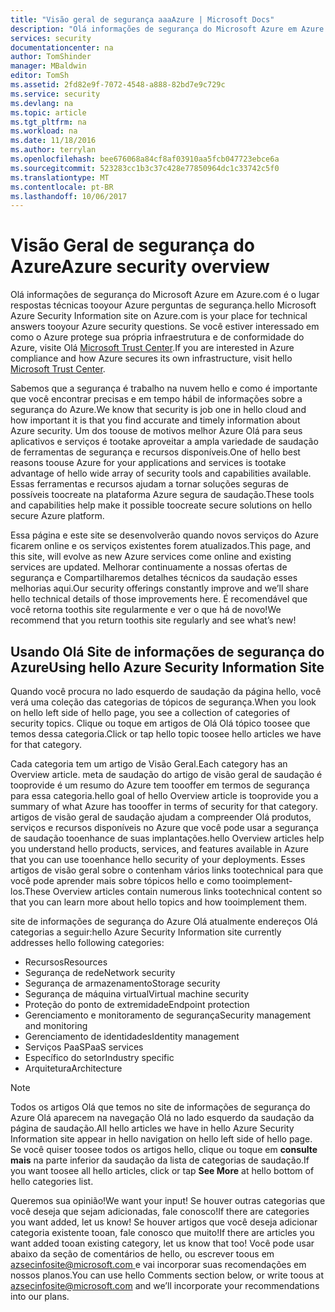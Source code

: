 ```yaml
---
title: "Visão geral de segurança aaaAzure | Microsoft Docs"
description: "Olá informações de segurança do Microsoft Azure em Azure.com é o lugar respostas técnicas tooyour Azure perguntas de segurança."
services: security
documentationcenter: na
author: TomShinder
manager: MBaldwin
editor: TomSh
ms.assetid: 2fd82e9f-7072-4548-a888-82bd7e9c729c
ms.service: security
ms.devlang: na
ms.topic: article
ms.tgt_pltfrm: na
ms.workload: na
ms.date: 11/18/2016
ms.author: terrylan
ms.openlocfilehash: bee676068a84cf8af03910aa5fcb047723ebce6a
ms.sourcegitcommit: 523283cc1b3c37c428e77850964dc1c33742c5f0
ms.translationtype: MT
ms.contentlocale: pt-BR
ms.lasthandoff: 10/06/2017
---
```

# <a name="azure-security-overview"></a><span data-ttu-id="739da-103">Visão Geral de segurança do Azure</span><span class="sxs-lookup"><span data-stu-id="739da-103">Azure security overview</span></span>
<span data-ttu-id="739da-104">Olá informações de segurança do Microsoft Azure em Azure.com é o lugar respostas técnicas tooyour Azure perguntas de segurança.</span><span class="sxs-lookup"><span data-stu-id="739da-104">hello Microsoft Azure Security Information site on Azure.com is your place for technical answers tooyour Azure security questions.</span></span> <span data-ttu-id="739da-105">Se você estiver interessado em como o Azure protege sua própria infraestrutura e de conformidade do Azure, visite Olá [Microsoft Trust Center](https://www.microsoft.com/TrustCenter/default.aspx).</span><span class="sxs-lookup"><span data-stu-id="739da-105">If you are interested in Azure compliance and how Azure secures its own infrastructure, visit hello [Microsoft Trust Center](https://www.microsoft.com/TrustCenter/default.aspx).</span></span>

<span data-ttu-id="739da-106">Sabemos que a segurança é trabalho na nuvem hello e como é importante que você encontrar precisas e em tempo hábil de informações sobre a segurança do Azure.</span><span class="sxs-lookup"><span data-stu-id="739da-106">We know that security is job one in hello cloud and how important it is that you find accurate and timely information about Azure security.</span></span> <span data-ttu-id="739da-107">Um dos toouse de motivos melhor Azure Olá para seus aplicativos e serviços é tootake aproveitar a ampla variedade de saudação de ferramentas de segurança e recursos disponíveis.</span><span class="sxs-lookup"><span data-stu-id="739da-107">One of hello best reasons toouse Azure for your applications and services is tootake advantage of hello wide array of security tools and capabilities available.</span></span> <span data-ttu-id="739da-108">Essas ferramentas e recursos ajudam a tornar soluções seguras de possíveis toocreate na plataforma Azure segura de saudação.</span><span class="sxs-lookup"><span data-stu-id="739da-108">These tools and capabilities help make it possible toocreate secure solutions on hello secure Azure platform.</span></span>

<span data-ttu-id="739da-109">Essa página e este site se desenvolverão quando novos serviços do Azure ficarem online e os serviços existentes forem atualizados.</span><span class="sxs-lookup"><span data-stu-id="739da-109">This page, and this site, will evolve as new Azure services come online and existing services are updated.</span></span> <span data-ttu-id="739da-110">Melhorar continuamente a nossas ofertas de segurança e Compartilharemos detalhes técnicos da saudação esses melhorias aqui.</span><span class="sxs-lookup"><span data-stu-id="739da-110">Our security offerings constantly improve and we’ll share hello technical details of those improvements here.</span></span> <span data-ttu-id="739da-111">É recomendável que você retorna toothis site regularmente e ver o que há de novo!</span><span class="sxs-lookup"><span data-stu-id="739da-111">We recommend that you return toothis site regularly and see what’s new!</span></span>

## <a name="using-hello-azure-security-information-site"></a><span data-ttu-id="739da-112">Usando Olá Site de informações de segurança do Azure</span><span class="sxs-lookup"><span data-stu-id="739da-112">Using hello Azure Security Information Site</span></span>
<span data-ttu-id="739da-113">Quando você procura no lado esquerdo de saudação da página hello, você verá uma coleção das categorias de tópicos de segurança.</span><span class="sxs-lookup"><span data-stu-id="739da-113">When you look on hello left side of hello page, you see a collection of categories of security topics.</span></span> <span data-ttu-id="739da-114">Clique ou toque em artigos de Olá Olá tópico toosee que temos dessa categoria.</span><span class="sxs-lookup"><span data-stu-id="739da-114">Click or tap hello topic toosee hello articles we have for that category.</span></span>

<span data-ttu-id="739da-115">Cada categoria tem um artigo de Visão Geral.</span><span class="sxs-lookup"><span data-stu-id="739da-115">Each category has an Overview article.</span></span> <span data-ttu-id="739da-116">meta de saudação do artigo de visão geral de saudação é tooprovide é um resumo do Azure tem toooffer em termos de segurança para essa categoria.</span><span class="sxs-lookup"><span data-stu-id="739da-116">hello goal of hello Overview article is tooprovide you a summary of what Azure has toooffer in terms of security for that category.</span></span> <span data-ttu-id="739da-117">artigos de visão geral de saudação ajudam a compreender Olá produtos, serviços e recursos disponíveis no Azure que você pode usar a segurança de saudação tooenhance de suas implantações.</span><span class="sxs-lookup"><span data-stu-id="739da-117">hello Overview articles help you understand hello products, services, and features available in Azure that you can use tooenhance hello security of your deployments.</span></span> <span data-ttu-id="739da-118">Esses artigos de visão geral sobre o contenham vários links tootechnical para que você pode aprender mais sobre tópicos hello e como tooimplement-los.</span><span class="sxs-lookup"><span data-stu-id="739da-118">These Overview articles contain numerous links tootechnical content so that you can learn more about hello topics and how tooimplement them.</span></span>

<span data-ttu-id="739da-119">site de informações de segurança do Azure Olá atualmente endereços Olá categorias a seguir:</span><span class="sxs-lookup"><span data-stu-id="739da-119">hello Azure Security Information site currently addresses hello following categories:</span></span>

* <span data-ttu-id="739da-120">Recursos</span><span class="sxs-lookup"><span data-stu-id="739da-120">Resources</span></span>
* <span data-ttu-id="739da-121">Segurança de rede</span><span class="sxs-lookup"><span data-stu-id="739da-121">Network security</span></span>
* <span data-ttu-id="739da-122">Segurança de armazenamento</span><span class="sxs-lookup"><span data-stu-id="739da-122">Storage security</span></span>
* <span data-ttu-id="739da-123">Segurança de máquina virtual</span><span class="sxs-lookup"><span data-stu-id="739da-123">Virtual machine security</span></span>
* <span data-ttu-id="739da-124">Proteção do ponto de extremidade</span><span class="sxs-lookup"><span data-stu-id="739da-124">Endpoint protection</span></span>
* <span data-ttu-id="739da-125">Gerenciamento e monitoramento de segurança</span><span class="sxs-lookup"><span data-stu-id="739da-125">Security management and monitoring</span></span>
* <span data-ttu-id="739da-126">Gerenciamento de identidades</span><span class="sxs-lookup"><span data-stu-id="739da-126">Identity management</span></span>
* <span data-ttu-id="739da-127">Serviços PaaS</span><span class="sxs-lookup"><span data-stu-id="739da-127">PaaS services</span></span>
* <span data-ttu-id="739da-128">Específico do setor</span><span class="sxs-lookup"><span data-stu-id="739da-128">Industry specific</span></span>
* <span data-ttu-id="739da-129">Arquitetura</span><span class="sxs-lookup"><span data-stu-id="739da-129">Architecture</span></span>

> [!NOTE]
> <span data-ttu-id="739da-130">Todos os artigos Olá que temos no site de informações de segurança do Azure Olá aparecem na navegação Olá no lado esquerdo da saudação da página de saudação.</span><span class="sxs-lookup"><span data-stu-id="739da-130">All hello articles we have in hello Azure Security Information site appear in hello navigation on hello left side of hello page.</span></span> <span data-ttu-id="739da-131">Se você quiser toosee todos os artigos hello, clique ou toque em **consulte mais** na parte inferior da saudação da lista de categorias de saudação.</span><span class="sxs-lookup"><span data-stu-id="739da-131">If you want toosee all hello articles, click or tap **See More** at hello bottom of hello categories list.</span></span>
>
>

<span data-ttu-id="739da-132">Queremos sua opinião!</span><span class="sxs-lookup"><span data-stu-id="739da-132">We want your input!</span></span> <span data-ttu-id="739da-133">Se houver outras categorias que você deseja que sejam adicionadas, fale conosco!</span><span class="sxs-lookup"><span data-stu-id="739da-133">If there are categories you want added, let us know!</span></span> <span data-ttu-id="739da-134">Se houver artigos que você deseja adicionar categoria existente tooan, fale conosco que muito!</span><span class="sxs-lookup"><span data-stu-id="739da-134">If there are articles you want added tooan existing category, let us know that too!</span></span> <span data-ttu-id="739da-135">Você pode usar abaixo da seção de comentários de hello, ou escrever toous em [ azsecinfosite@microsoft.com ](mailto:azsecinfosite@microsoft.com) e vai incorporar suas recomendações em nossos planos.</span><span class="sxs-lookup"><span data-stu-id="739da-135">You can use hello Comments section below, or write toous at [azsecinfosite@microsoft.com](mailto:azsecinfosite@microsoft.com) and we’ll incorporate your recommendations into our plans.</span></span>
